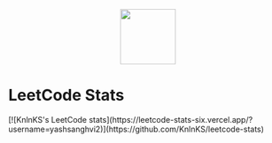 <!--
**yash-khanted/yash-khanted** is a ✨ _special_ ✨ repository because its `README.md` (this file) appears on your GitHub profile.

Here are some ideas to get you started:

- 🔭 I’m currently working on ...
- 🌱 I’m currently learning ...
- 👯 I’m looking to collaborate on ...
- 🤔 I’m looking for help with ...
- 💬 Ask me about ...
- 📫 How to reach me: ...
- 😄 Pronouns: ...
- ⚡ Fun fact: ...
-->

<div id="header" align="center" >
  <img src="https://media.giphy.com/media/USV0ym3bVWQJJmNu3N/giphy.gif" width="100"/>
</div>

<h1>LeetCode Stats</h1>
[![KnlnKS's LeetCode stats](https://leetcode-stats-six.vercel.app/?username=yashsanghvi2)](https://github.com/KnlnKS/leetcode-stats)
